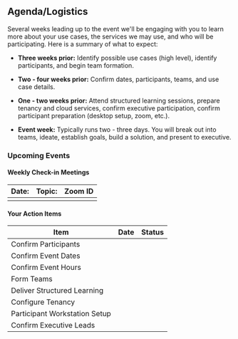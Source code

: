 Agenda/Logistics
---
Several weeks leading up to the event we'll be engaging with you to learn more about your use cases, the services we may use, and who will be participating.  Here is a summary of what to expect:

- **Three weeks prior:**
Identify possible use cases (high level), identify participants, and begin team formation.

- **Two - four weeks prior:**
Confirm dates, participants, teams, and use case details.

- **One - two weeks prior:**
Attend structured learning sessions, prepare tenancy and cloud services, confirm executive participation, confirm participant preparation (desktop setup, zoom, etc.).

- **Event week:**
Typically runs two - three days.  You will break out into teams, ideate, establish goals, build a solution, and present to executive.

### Upcoming Events

#### Weekly Check-in Meetings
| Date: | Topic: | Zoom ID |
|---|---|---|
|  | 	|  |

#### Your Action Items
| Item | Date | Status |
|---|---|---|
| Confirm Participants | | |
| Confirm Event Dates | | |
| Confirm Event Hours | | |
| Form Teams | | |
| Deliver Structured Learning | | |
| Configure Tenancy | | |
| Participant Workstation Setup | | |
| Confirm Executive Leads | | |
